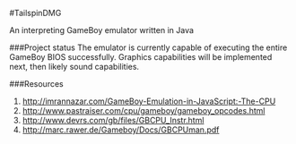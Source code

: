 #TailspinDMG

An interpreting GameBoy emulator written in Java


###Project status
The emulator is currently capable of executing the entire GameBoy BIOS successfully. Graphics capabilities will be implemented next, then likely sound capabilities.


###Resources
1. http://imrannazar.com/GameBoy-Emulation-in-JavaScript:-The-CPU
2. http://www.pastraiser.com/cpu/gameboy/gameboy_opcodes.html
3. http://www.devrs.com/gb/files/GBCPU_Instr.html
4. http://marc.rawer.de/Gameboy/Docs/GBCPUman.pdf